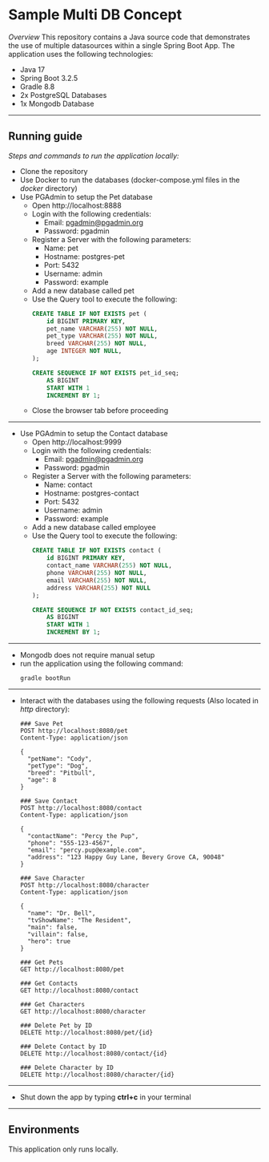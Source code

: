 # Sample Multi DB Concept

*Overview*
This repository contains a Java source code that demonstrates the use of multiple datasources within a single Spring Boot App. 
The application uses the following technologies:
- Java 17
- Spring Boot 3.2.5
- Gradle 8.8
- 2x PostgreSQL Databases
- 1x Mongodb Database

---
## Running guide
*Steps and commands to run the application locally:*
- Clone the repository
- Use Docker to run the databases (docker-compose.yml files in the *docker* directory)
- Use PGAdmin to setup the Pet database
    - Open http://localhost:8888 
    - Login with the following credentials:
        - Email: pgadmin@pgadmin.org
        - Password: pgadmin
    - Register a Server with the following parameters:
        - Name: pet
        - Hostname: postgres-pet
        - Port: 5432
        - Username: admin
        - Password: example
    - Add a new database called pet
    - Use the Query tool to execute the following:
        ```sql
        CREATE TABLE IF NOT EXISTS pet (
            id BIGINT PRIMARY KEY,
            pet_name VARCHAR(255) NOT NULL,
            pet_type VARCHAR(255) NOT NULL,
            breed VARCHAR(255) NOT NULL,
            age INTEGER NOT NULL,
        );
      
        CREATE SEQUENCE IF NOT EXISTS pet_id_seq;
            AS BIGINT
            START WITH 1
            INCREMENT BY 1;
        ```
    - Close the browser tab before proceeding

---      
- Use PGAdmin to setup the Contact database
    - Open http://localhost:9999
    - Login with the following credentials:
        - Email: pgadmin@pgadmin.org
        - Password: pgadmin
    - Register a Server with the following parameters:
        - Name: contact
        - Hostname: postgres-contact
        - Port: 5432
        - Username: admin
        - Password: example
    - Add a new database called employee
    - Use the Query tool to execute the following:
        ```sql
        CREATE TABLE IF NOT EXISTS contact (
            id BIGINT PRIMARY KEY,
            contact_name VARCHAR(255) NOT NULL,
            phone VARCHAR(255) NOT NULL,
            email VARCHAR(255) NOT NULL,
            address VARCHAR(255) NOT NULL
        );
      
        CREATE SEQUENCE IF NOT EXISTS contact_id_seq;
            AS BIGINT
            START WITH 1
            INCREMENT BY 1;
      ```
---
- Mongodb does not require manual setup
- run the application using the following command:
    ```shell
    gradle bootRun
    ```
---
- Interact with the databases using the following requests (Also located in *http* directory):
    ```http request
    ### Save Pet
    POST http://localhost:8080/pet
    Content-Type: application/json
    
    {
      "petName": "Cody",
      "petType": "Dog",
      "breed": "Pitbull",
      "age": 8
    }
    
    ### Save Contact
    POST http://localhost:8080/contact
    Content-Type: application/json
    
    {
      "contactName": "Percy the Pup",
      "phone": "555-123-4567",
      "email": "percy.pup@example.com",
      "address": "123 Happy Guy Lane, Bevery Grove CA, 90048"
    }
    
    ### Save Character
    POST http://localhost:8080/character
    Content-Type: application/json
    
    {
      "name": "Dr. Bell",
      "tvShowName": "The Resident",
      "main": false,
      "villain": false,
      "hero": true
    }
    
    ### Get Pets
    GET http://localhost:8080/pet
    
    ### Get Contacts
    GET http://localhost:8080/contact
    
    ### Get Characters
    GET http://localhost:8080/character
    
    ### Delete Pet by ID
    DELETE http://localhost:8080/pet/{id}
    
    ### Delete Contact by ID
    DELETE http://localhost:8080/contact/{id}
    
    ### Delete Character by ID
    DELETE http://localhost:8080/character/{id}
    ```
---
- Shut down the app by typing **ctrl+c** in your terminal
---

## Environments
This application only runs locally.